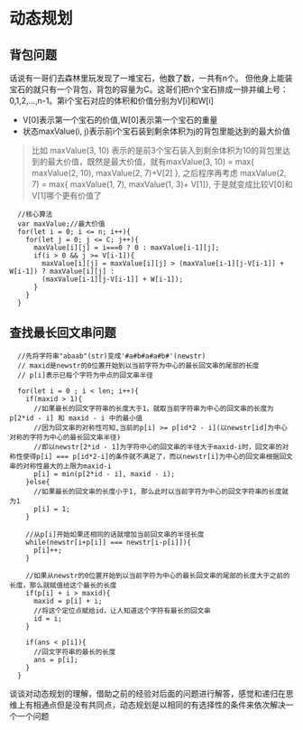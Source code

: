 # 动态规划

## 背包问题
话说有一哥们去森林里玩发现了一堆宝石，他数了数，一共有n个。 但他身上能装宝石的就只有一个背包，背包的容量为C。这哥们把n个宝石排成一排并编上号： 0,1,2,…,n-1。第i个宝石对应的体积和价值分别为V[i]和W[i]  

+ V[0]表示第一个宝石的价值,W[0]表示第一个宝石的重量
+ 状态maxValue(i, j)表示前i个宝石装到剩余体积为j的背包里能达到的最大价值
> 比如 maxValue(3, 10) 表示的是前3个宝石装入到剩余体积为10的背包里达到的最大价值，既然是最大价值，就有maxValue(3, 10) = max{ maxValue(2, 10), maxValue(2, 7)+V[2] }, 之后程序再考虑 maxValue(2, 7) = max{ maxValue(1, 7), maxValue(1, 3)+ V[1]}, 于是就变成比较V[0]和V[1]哪个更有价值了  

```
  //核心算法
  var maxValue;//最大价值
  for(let i = 0; i <= n; i++){
    for(let j = 0; j <= C; j++){
      maxValue[i][j] = i===0 ? 0 : maxValue[i-1][j];
      if(i > 0 && j >= V[i-1]){
        maxValue[i][j] = maxValue[i][j] > (maxValue[i-1][j-V[i-1]] + W[i-1]) ? maxValue[i][j] :
        (maxValue[i-1][j-V[i-1]] + W[i-1]);
      }
    }
  }
```

## 查找最长回文串问题

```
  //先将字符串"abaab"(str)变成'#a#b#a#a#b#'(newstr)
  // maxid是newstr的0位置开始到以当前字符为中心的最长回文串的尾部的长度
  // p[i]表示已每个字符为中点的回文串半径

  for(let i = 0 ; i < len; i++){
    if(maxid > 1){
      //如果最长的回文字符串的长度大于1，就取当前字符串为中心的回文串的长度为 p[2*id - i] 和 maxid - i 中的最小值
      //因为回文串的对称性可知,当前的p[i] >= p[id*2 - i](以newstr[id]为中心对称的字符为中心的最长回文串半径)
      //即以newstr[2*id - 1]为字符中心的回文串的半径大于maxid-i时，回文串的对称性使得p[i] === p[id*2-i]的条件就不满足了，而以newstr[i]为中心的回文串根据回文串的对称性最大的上限为maxid-i
      p[i] = min(p[2*id - i], maxid - i);
    }else{
      //如果最长的回文串的长度小于1, 那么此时以当前字符为中心的回文字符串的长度就为1
      p[i] = 1;
    }

    //从p[i]开始如果还相同的话就增加当前回文串的半径长度
    while(newstr[i+p[i]] === newstr[i-p[i]]){
      p[i]++;
    }

    //如果从newstr的0位置开始到以当前字符为中心的最长回文串的尾部的长度大于之前的长度，那么就赋值给这个最长的长度
    if(p[i] + i > maxid){
      maxid = p[i] + i;
      //将这个定位点赋给id，让人知道这个字符有最长的回文串
      id = i;
    }

    if(ans < p[i]){
      //回文字符串的最长的长度
      ans = p[i];
    }
  }
```
谈谈对动态规划的理解，借助之前的经验对后面的问题进行解答，感觉和递归在思维上有相通点但是没有共同点，动态规划是以相同的有选择性的条件来依次解决一个一个问题
